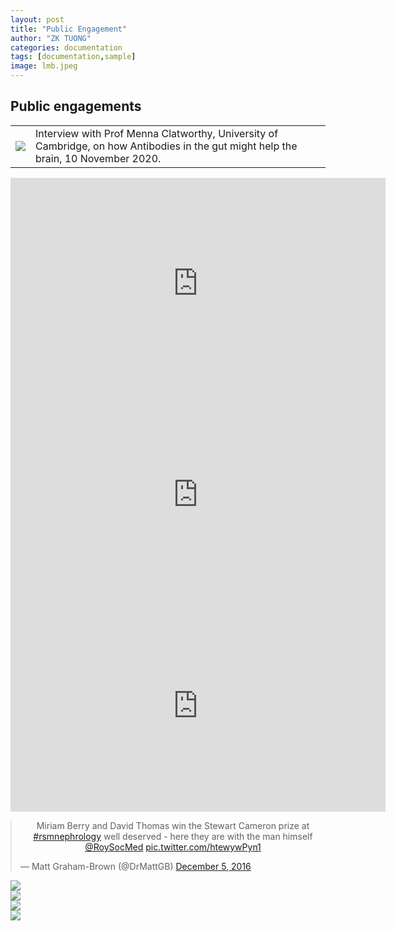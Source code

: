 ```yaml
---
layout: post
title: "Public Engagement"
author: "ZK TUONG"
categories: documentation
tags: [documentation,sample]
image: lmb.jpeg
---
```

<style>
  input {
    border-top-style: hidden;
    border-right-style: hidden;
    border-left-style: hidden;
    border-bottom-style: groove;
    background-color: #eee;
  }

  .no-outline:focus {
    outline: none;
  }

  table {
    border-collapse: collapse; 
    width: 100%;
    border: 0px;
    margin-right: 300px;
  } 

  table td { border: 0px;
    
  }
  p {
   text-align:center
 }

 img {
  display: block;
  margin-left: auto;
  margin-right: auto;
  /*width: 40%;*/
}

iframe {
  display: block;
  margin-left: auto;
  margin-right: auto;
  /*width: 40%;*/
}

blockquote {
  display: block;
  margin-left: auto;
  margin-right: auto;
  /*width: 40%;*/
}

</style>

## Public engagements
<table border="0" cellpadding="0" cellspacing="0"> 
  <tr>
    <td><a href="https://www.thenakedscientists.com/articles/interviews/cells-protect-brain"><img src="http://www.med.cam.ac.uk/clatworthy/files/2021/01/Screenshot-2021-01-14-at-23.10.04-300x269.png"></a>
    </td>
    <td> Interview with Prof Menna Clatworthy, University of Cambridge, on how Antibodies in the gut might help the brain, 10 November 2020. </td>
  </tr> 
</table>

<iframe width="600" height="338" src="https://www.youtube.com/embed/L6s6hBb10rI" frameborder="0" allow="accelerometer; autoplay; clipboard-write; encrypted-media; gyroscope; picture-in-picture" allowfullscreen></iframe>


<iframe width="600" height="338" src="https://www.youtube.com/embed/hgv56Gguasc" frameborder="0" allow="accelerometer; autoplay; clipboard-write; encrypted-media; gyroscope; picture-in-picture" allowfullscreen></iframe>


<iframe width="600" height="338" src="https://www.youtube.com/embed/RW58ZI7ofSY" frameborder="0" allow="accelerometer; autoplay; clipboard-write; encrypted-media; gyroscope; picture-in-picture" allowfullscreen></iframe>


<blockquote class="twitter-tweet"><p lang="en" dir="ltr">Miriam Berry and David Thomas win the Stewart Cameron prize at <a href="https://twitter.com/hashtag/rsmnephrology?src=hash&amp;ref_src=twsrc%5Etfw">#rsmnephrology</a> well deserved - here they are with the man himself <a href="https://twitter.com/RoySocMed?ref_src=twsrc%5Etfw">@RoySocMed</a> <a href="https://t.co/htewywPyn1">pic.twitter.com/htewywPyn1</a></p>&mdash; Matt Graham-Brown (@DrMattGB) <a href="https://twitter.com/DrMattGB/status/805826068494032897?ref_src=twsrc%5Etfw">December 5, 2016</a></blockquote> <script async src="https://platform.twitter.com/widgets.js" charset="utf-8"></script>

<img src="https://www.med.cam.ac.uk/clatworthy/files/2015/04/Slide1.png">
<img src="https://www.med.cam.ac.uk/clatworthy/files/2015/04/Slide2.png">
<img src="https://www.med.cam.ac.uk/clatworthy/files/2015/04/Slide3.png">
<img src="https://www.med.cam.ac.uk/clatworthy/files/2015/04/Untitled.jpg">
